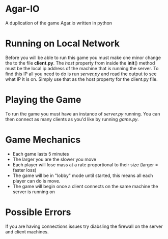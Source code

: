# Agar-IO
A duplication of the game Agar.io written in python

# Running on Local Network
Before you will be able to run this game you must make one minor change the to the file **client.py**. The *host* property from inside the __init__() method must be the local ip address of the machine that is running the server. To find this IP all you need to do is run *server.py* and read the output to see what IP it is on. Simply use that as the host property for the client.py file.

# Playing the Game
To run the game you must have an instance of *server.py* running. You can then connect as many clients as you'd like by running *game.py*.

# Game Mechanics
- Each game lasts 5 minutes
- The larger you are the slower you move
- Each player will lose mass at a rate proportional to their size (larger = faster loss)
- The game will be in "lobby" mode until started, this means all each player can do is move.
- The game will begin once a client connects on the same machine the server is running on

# Possible Errors
If you are having connections issues try diabsling the firewall on the server and client machines. 
